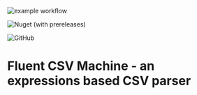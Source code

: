 ![example workflow](https://github.com/travelr/readerFlu/actions/workflows/ci.yml/badge.svg)

![Nuget (with prereleases)](https://img.shields.io/nuget/vpre/Fluent.CSV.Machine)

![GitHub](https://img.shields.io/github/license/travelr/FluentCsvMachine)

# Fluent CSV Machine - an expressions based CSV parser


